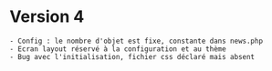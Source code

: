 # Version 4
    - Config : le nombre d'objet est fixe, constante dans news.php
    - Ecran layout réservé à la configuration et au thème
    - Bug avec l'initialisation, fichier css déclaré mais absent